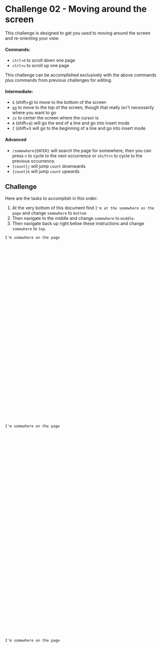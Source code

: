 # Challenge 02 - Moving around the screen

This challenge is designed to get you used to moving around the screen and re-orienting your view.

#### Commands:
* `ctrl+d` to scroll down one page
* `ctrl+u` to scroll up one page

This challenge can be accomplished exclusively with the above commands plus commands from previous challenges for editing.

#### Intermediate:
* `G` (shift+g) to move to the bottom of the screen
* `gg` to move to the top of the screen, though that really isn't necessarily where you want to go
* `zz` to center the screen where the cursor is
* `A` (shift+a) will go the end of a line and go into insert mode
* `I` (shift+i) will go to the beginning of a line and go into insert mode

#### Advanced

* `/somewhere{ENTER}` will search the page for somewhere, then you can press `n` to cycle to the next occurrence or `shift+n` to cycle to the previous occurrence.
* `{count}j` will jump `count` downwards
* `{count}k` will jump `count` upwards

## Challenge

Here are the tasks to accomplish in this order:
1. At the very bottom of this document find `I'm at the somewhere on the page` and change `somewhere` to `bottom`
2. Then navigate to the middle and change `somewhere` to `middle`.
3. Then navigate back up right below these instructions and change `somewhere` to `top`.

```
I'm somewhere on the page











































I'm somewhere on the page

















































I'm somewhere on the page
```